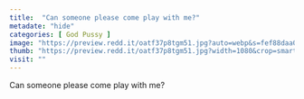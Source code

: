```yaml
---
title:  "Can someone please come play with me?"
metadate: "hide"
categories: [ God Pussy ]
image: "https://preview.redd.it/oatf37p8tgm51.jpg?auto=webp&s=fef88daa032333688feb5c4912b76e37386568e0"
thumb: "https://preview.redd.it/oatf37p8tgm51.jpg?width=1080&crop=smart&auto=webp&s=a0534a43065fc90a577a00ec7cf42055dcf2973b"
visit: ""
---
```

Can someone please come play with me?
